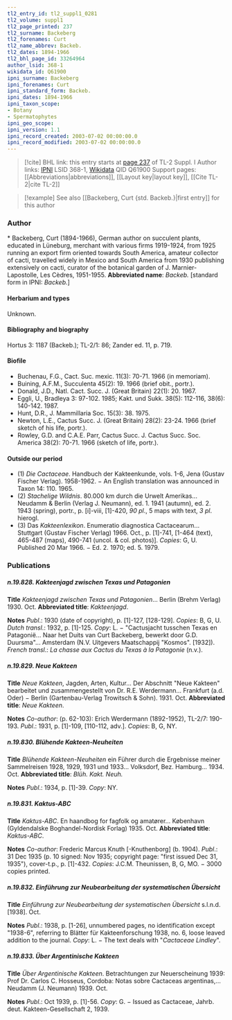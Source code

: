 ```yaml
---
tl2_entry_id: tl2_suppl1_0281
tl2_volume: suppl1
tl2_page_printed: 237
tl2_surname: Backeberg
tl2_forenames: Curt
tl2_name_abbrev: Backeb.
tl2_dates: 1894-1966
tl2_bhl_page_id: 33264964
author_lsid: 368-1
wikidata_id: Q61900
ipni_surname: Backeberg
ipni_forenames: Curt
ipni_standard_form: Backeb.
ipni_dates: 1894-1966
ipni_taxon_scope: 
- Botany
- Spermatophytes
ipni_geo_scope: 
ipni_version: 1.1
ipni_record_created: 2003-07-02 00:00:00.0
ipni_record_modified: 2003-07-02 00:00:00.0
---
```


> [!cite] BHL link: this entry starts at [page 237](https://www.biodiversitylibrary.org/page/33264964) of TL-2 Suppl. I
> Author links: [IPNI](https://www.ipni.org/a/368-1) LSID 368-1, [Wikidata](https://www.wikidata.org/wiki/Q61900) QID Q61900
> Support pages: [[Abbreviations|abbreviations]], [[Layout key|layout key]], [[Cite TL-2|cite TL-2]]

> [!example] See also [[Backeberg, Curt {std. Backeb.}|first entry]] for this author

### Author

\* Backeberg, Curt (1894-1966), German author on succulent plants, educated in Lüneburg, merchant with various firms 1919-1924, from 1925 running an export firm oriented towards South America, amateur collector of cacti, travelled widely in Mexico and South America from 1930 publishing extensively on cacti, curator of the botanical garden of J. Marnier-Lapostolle, Les Cèdres, 1951-1955. 
**Abbreviated name**: *Backeb.* \[standard form in IPNI: *Backeb.*\]

#### Herbarium and types

Unknown.

#### Bibliography and biography

Hortus 3: 1187 (Backeb.); TL-2/1: 86; Zander ed. 11, p. 719.

#### Biofile

- Buchenau, F.G., Cact. Suc. mexic. 11(3): 70-71. 1966 (in memoriam).
- Buining, A.F.M., Succulenta 45(2): 19. 1966 (brief obit., portr.).
- Donald, J.D., Natl. Cact. Succ. J. (Great Britain) 22(1): 20. 1967.
- Eggli, U., Bradleya 3: 97-102. 1985; Kakt. und Sukk. 38(5): 112-116, 38(6): 140-142. 1987.
- Hunt, D.R., J. Mammillaria Soc. 15(3): 38. 1975.
- Newton, L.E., Cactus Succ. J. (Great Britain) 28(2): 23-24. 1966 (brief sketch of his life, portr.).
- Rowley, G.D. and C.A.E. Parr, Cactus Succ. J. Cactus Succ. Soc. America 38(2): 70-71. 1966 (sketch of life, portr.).

#### Outside our period

- (1) *Die Cactaceae*. Handbuch der Kakteenkunde, vols. 1-6, Jena (Gustav Fischer Verlag). 1958-1962. − An English translation was announced in Taxon 14: 110. 1965. 
- (2) *Stachelige Wildnis*. 80.000 km durch die Urwelt Amerikas... Neudamm & Berlin (Verlag J. Neumann), ed. 1. 1941 (autumn), ed. 2. 1943 (spring), portr., p. \[i\]-viii, \[1\]-420, *90 pl*., 5 maps with text, *3 pl*. hierogl.
- (3) Das *Kakteenlexikon*. Enumeratio diagnostica Cactacearum... Stuttgart (Gustav Fischer Verlag) 1966. Oct., p. \[1\]-741, \[1-464 (text), 465-487 (maps), 490-741 (uncol. & col. photos)\]. *Copies*: G, U. Published 20 Mar 1966. − Ed. 2. 1970; ed. 5. 1979.

### Publications

##### n.19.828. Kakteenjagd zwischen Texas und Patagonien

**Title**
*Kakteenjagd zwischen Texas und Patagonien*... Berlin (Brehm Verlag) 1930. Oct.
**Abbreviated title**: *Kakteenjagd*.

**Notes**
*Publ*.: 1930 (date of copyright), p. \[1\]-127, \[128-129\]. *Copies*: B, G, U.
*Dutch transl*.: 1932, p. \[1\]-125. *Copy*: L. − "Cactusjacht tusschen Texas en Patagonië... Naar het Duits van Curt Backeberg, bewerkt door G.D. Duursma"... Amsterdam (N.V. Uitgevers Maatschappij "Kosmos". \[1932\]).
*French transl*.: *La chasse aux Cactus du Texas à la Patagonie* (n.v.).

##### n.19.829. Neue Kakteen

**Title**
*Neue Kakteen*, Jagden, Arten, Kultur... Der Abschnitt "Neue Kakteen" bearbeitet und zusammengestellt von Dr. R.E. Werdermann... Frankfurt (a.d. Oder) − Berlin (Gartenbau-Verlag Trowitsch & Sohn). 1931. Oct.
**Abbreviated title**: *Neue Kakteen*.

**Notes**
*Co-author*: (p. 62-103): Erich Werdermann (1892-1952), TL-2/7: 190-193.
*Publ*.: 1931, p. \[1\]-109, \[110-112, adv.\]. *Copies*: B, G, NY.

##### n.19.830. Blühende Kakteen-Neuheiten

**Title**
*Blühende Kakteen-Neuheiten* ein Führer durch die Ergebnisse meiner Sammelreisen 1928, 1929, 1931 und 1933... Volksdorf, Bez. Hamburg... 1934. Oct.
**Abbreviated title**: *Blüh. Kakt. Neuh.*

**Notes**
*Publ*.: 1934, p. \[1\]-39. *Copy*: NY.

##### n.19.831. Kaktus-ABC

**Title**
*Kaktus-ABC*. En haandbog for fagfolk og amatører... København (Gyldendalske Boghandel-Nordisk Forlag) 1935. Oct.
**Abbreviated title**: *Kaktus-ABC*.

**Notes**
*Co-author*: Frederic Marcus Knuth \[-Knuthenborg\] (b. 1904).
*Publ*.: 31 Dec 1935 (p. 10 signed: Nov 1935; copyright page: "first issued Dec 31, 1935"), cover-t.p., p. \[1\]-432. *Copies*: J.C.M. Theunissen, B, G, MO. − 3000 copies printed.

##### n.19.832. Einführung zur Neubearbeitung der systematischen Übersicht

**Title**
*Einführung zur Neubearbeitung der systematischen Übersicht* s.l.n.d. \[1938\]. Oct.

**Notes**
*Publ*.: 1938, p. \[1-26\], unnumbered pages, no identification except "1938-6", referring to Blätter für Kakteenforschung 1938, no. 6, loose leaved addition to the journal. *Copy*: L. − The text deals with "*Cactaceae Lindley*".

##### n.19.833. Über Argentinische Kakteen

**Title**
*Über Argentinische Kakteen*. Betrachtungen zur Neuerscheinung 1939: Prof Dr. Carlos C. Hosseus, Cordoba: Notas sobre Cactaceas argentinas,... Neudamm (J. Neumann) 1939. Oct.

**Notes**
*Publ*.: Oct 1939, p. \[1\]-56. *Copy*: G. − Issued as Cactaceae, Jahrb. deut. Kakteen-Gesellschaft 2, 1939.

